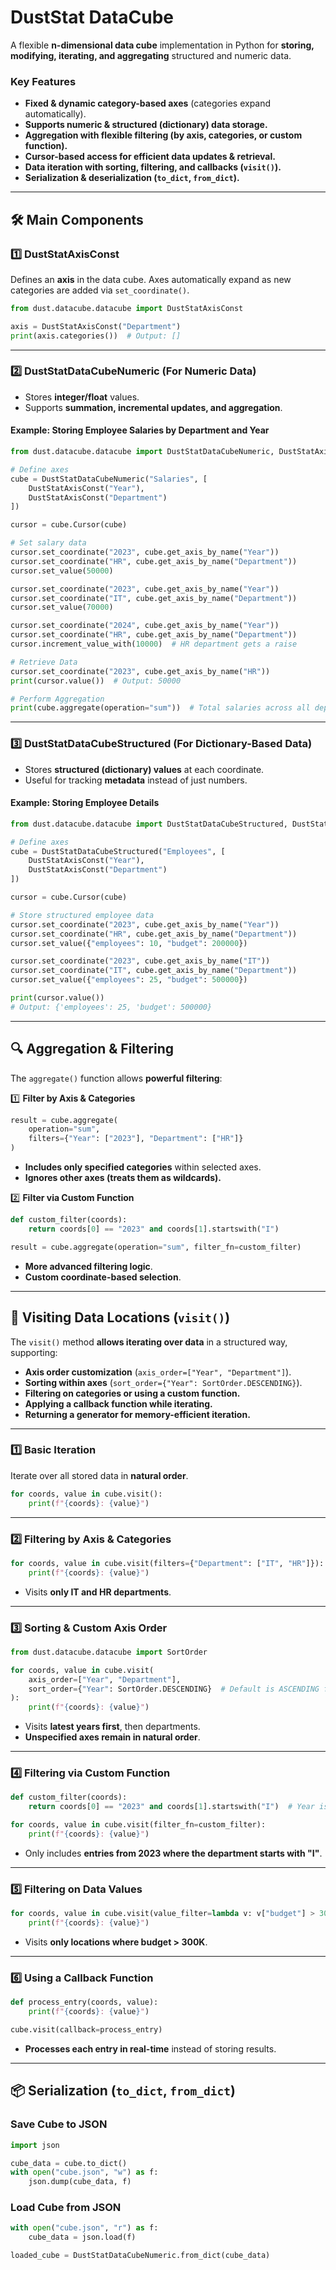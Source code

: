 # **DustStat DataCube**
A flexible **n-dimensional data cube** implementation in Python for **storing, modifying, iterating, and aggregating** structured and numeric data.

### **Key Features**
- **Fixed & dynamic category-based axes** (categories expand automatically).  
- **Supports numeric & structured (dictionary) data storage.**  
- **Aggregation with flexible filtering (by axis, categories, or custom function).**  
- **Cursor-based access for efficient data updates & retrieval.**  
- **Data iteration with sorting, filtering, and callbacks (`visit()`).**  
- **Serialization & deserialization (`to_dict`, `from_dict`).**  

---

## 🛠 **Main Components**
### **1️⃣ DustStatAxisConst**  
Defines an **axis** in the data cube. Axes automatically expand as new categories are added via `set_coordinate()`.  

```python
from dust.datacube.datacube import DustStatAxisConst

axis = DustStatAxisConst("Department")
print(axis.categories())  # Output: []
```

---

### **2️⃣ DustStatDataCubeNumeric (For Numeric Data)**
- Stores **integer/float** values.  
- Supports **summation, incremental updates, and aggregation**.  

#### **Example: Storing Employee Salaries by Department and Year**
```python
from dust.datacube.datacube import DustStatDataCubeNumeric, DustStatAxisConst

# Define axes
cube = DustStatDataCubeNumeric("Salaries", [
    DustStatAxisConst("Year"),
    DustStatAxisConst("Department")
])

cursor = cube.Cursor(cube)

# Set salary data
cursor.set_coordinate("2023", cube.get_axis_by_name("Year"))
cursor.set_coordinate("HR", cube.get_axis_by_name("Department"))
cursor.set_value(50000)

cursor.set_coordinate("2023", cube.get_axis_by_name("Year"))
cursor.set_coordinate("IT", cube.get_axis_by_name("Department"))
cursor.set_value(70000)

cursor.set_coordinate("2024", cube.get_axis_by_name("Year"))
cursor.set_coordinate("HR", cube.get_axis_by_name("Department"))
cursor.increment_value_with(10000)  # HR department gets a raise

# Retrieve Data
cursor.set_coordinate("2023", cube.get_axis_by_name("HR"))
print(cursor.value())  # Output: 50000

# Perform Aggregation
print(cube.aggregate(operation="sum"))  # Total salaries across all departments & years
```

---

### **3️⃣ DustStatDataCubeStructured (For Dictionary-Based Data)**
- Stores **structured (dictionary) values** at each coordinate.  
- Useful for tracking **metadata** instead of just numbers.  

#### **Example: Storing Employee Details**
```python
from dust.datacube.datacube import DustStatDataCubeStructured, DustStatAxisConst

# Define axes
cube = DustStatDataCubeStructured("Employees", [
    DustStatAxisConst("Year"),
    DustStatAxisConst("Department")
])

cursor = cube.Cursor(cube)

# Store structured employee data
cursor.set_coordinate("2023", cube.get_axis_by_name("Year"))
cursor.set_coordinate("HR", cube.get_axis_by_name("Department"))
cursor.set_value({"employees": 10, "budget": 200000})

cursor.set_coordinate("2023", cube.get_axis_by_name("IT"))
cursor.set_coordinate("IT", cube.get_axis_by_name("Department"))
cursor.set_value({"employees": 25, "budget": 500000})

print(cursor.value())  
# Output: {'employees': 25, 'budget': 500000}
```

---

## 🔍 **Aggregation & Filtering**
The `aggregate()` function allows **powerful filtering**:

1️⃣ **Filter by Axis & Categories**  
```python
result = cube.aggregate(
    operation="sum",
    filters={"Year": ["2023"], "Department": ["HR"]}
)
```
- **Includes only specified categories** within selected axes.  
- **Ignores other axes (treats them as wildcards).**  

2️⃣ **Filter via Custom Function**  
```python
def custom_filter(coords):
    return coords[0] == "2023" and coords[1].startswith("I")

result = cube.aggregate(operation="sum", filter_fn=custom_filter)
```
- **More advanced filtering logic**.  
- **Custom coordinate-based selection**.  

---

## 🔄 **Visiting Data Locations (`visit()`)**
The `visit()` method **allows iterating over data** in a structured way, supporting:
- **Axis order customization** (`axis_order=["Year", "Department"]`).
- **Sorting within axes** (`sort_order={"Year": SortOrder.DESCENDING}`).
- **Filtering on categories or using a custom function.**
- **Applying a callback function while iterating.**
- **Returning a generator for memory-efficient iteration.**

---

### **1️⃣ Basic Iteration**
Iterate over all stored data in **natural order**.
```python
for coords, value in cube.visit():
    print(f"{coords}: {value}")
```

---

### **2️⃣ Filtering by Axis & Categories**
```python
for coords, value in cube.visit(filters={"Department": ["IT", "HR"]}):
    print(f"{coords}: {value}")
```
- Visits **only IT and HR departments**.

---

### **3️⃣ Sorting & Custom Axis Order**
```python
from dust.datacube.datacube import SortOrder

for coords, value in cube.visit(
    axis_order=["Year", "Department"],
    sort_order={"Year": SortOrder.DESCENDING}  # Default is ASCENDING for all others
):
    print(f"{coords}: {value}")
```
- Visits **latest years first**, then departments.
- **Unspecified axes remain in natural order**.

---

### **4️⃣ Filtering via Custom Function**
```python
def custom_filter(coords):
    return coords[0] == "2023" and coords[1].startswith("I")  # Year is 2023, Department starts with "I"

for coords, value in cube.visit(filter_fn=custom_filter):
    print(f"{coords}: {value}")
```
- Only includes **entries from 2023 where the department starts with "I"**.

---

### **5️⃣ Filtering on Data Values**
```python
for coords, value in cube.visit(value_filter=lambda v: v["budget"] > 300000):
    print(f"{coords}: {value}")
```
- Visits **only locations where budget > 300K**.

---

### **6️⃣ Using a Callback Function**
```python
def process_entry(coords, value):
    print(f"{coords}: {value}")

cube.visit(callback=process_entry)
```
- **Processes each entry in real-time** instead of storing results.

---

## 📦 **Serialization (`to_dict`, `from_dict`)**
### **Save Cube to JSON**
```python
import json

cube_data = cube.to_dict()
with open("cube.json", "w") as f:
    json.dump(cube_data, f)
```

### **Load Cube from JSON**
```python
with open("cube.json", "r") as f:
    cube_data = json.load(f)

loaded_cube = DustStatDataCubeNumeric.from_dict(cube_data)
```